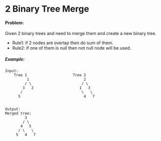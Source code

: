 ﻿# 2 Binary Tree Merge

#### Problem:
Given 2 binary trees and need to merge them and create a new binary tree.

* Rule1: if 2 nodes are overlap then do sum of them.
* Rule2: if one of them is null then not null node will be used.

##### Example:

```
Input: 
	Tree 1                     Tree 2                  
          1                         2                             
         / \                       / \                            
        3   2                     1   3                        
       /                           \   \                      
      5                             4   7        


Output: 
Merged tree:
	     3
	    / \
	   4   5
	  / \   \ 
	 5   4   7

```


